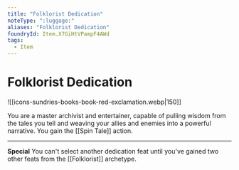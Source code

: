 ```yaml
---
title: "Folklorist Dedication"
noteType: ":luggage:"
aliases: "Folklorist Dedication"
foundryId: Item.X7GiHtVPampF4AWd
tags:
  - Item
---
```


# Folklorist Dedication
![[icons-sundries-books-book-red-exclamation.webp|150]]

You are a master archivist and entertainer, capable of pulling wisdom from the tales you tell and weaving your allies and enemies into a powerful narrative. You gain the [[Spin Tale]] action.

* * *

**Special** You can't select another dedication feat until you've gained two other feats from the [[Folklorist]] archetype.
